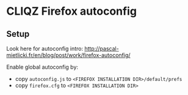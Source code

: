 # CLIQZ Firefox autoconfig

## Setup

Look here for autoconfig intro: http://pascal-mietlicki.fr/en/blog/post/work/firefox-autoconfig/

Enable global autoconfig by:
* copy `autoconfig.js` to `<FIREFOX INSTALLATION DIR>/default/prefs`
* copy `firefox.cfg` to `<FIREFOX INSTALLATION DIR>`
